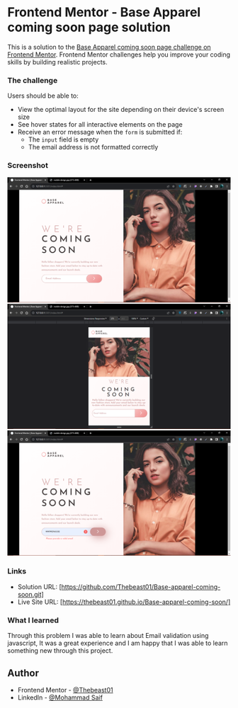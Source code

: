 # Frontend Mentor - Base Apparel coming soon page solution

This is a solution to the [Base Apparel coming soon page challenge on Frontend Mentor](https://www.frontendmentor.io/challenges/base-apparel-coming-soon-page-5d46b47f8db8a7063f9331a0). Frontend Mentor challenges help you improve your coding skills by building realistic projects.

### The challenge

Users should be able to:

- View the optimal layout for the site depending on their device's screen size
- See hover states for all interactive elements on the page
- Receive an error message when the `form` is submitted if:
  - The `input` field is empty
  - The email address is not formatted correctly

### Screenshot

![Desktop Design](./screenshots/desktop-view.png)
![Mobile Design](./screenshots/mobile-view.png)
![Active State Design](./screenshots/active-state.png)

### Links

- Solution URL: [https://github.com/Thebeast01/Base-apparel-coming-soon.git]
- Live Site URL: [https://thebeast01.github.io/Base-apparel-coming-soon/]

### What I learned

Through this problem I was able to learn about Email validation using javascript, It was a great experience and I am happy that I was able to learn something new through this project.

## Author

- Frontend Mentor - [@Thebeast01](https://www.frontendmentor.io/profile/Thebeast01)
- LinkedIn - [@Mohammad Saif](https://www.linkedin.com/in/mohammad-saif-bca)
